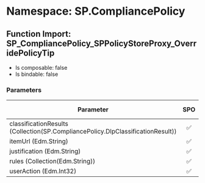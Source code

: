 # Namespace: SP.CompliancePolicy

## Function Import: SP_CompliancePolicy_SPPolicyStoreProxy_OverridePolicyTip

- Is composable: false
- Is bindable: false

### Parameters

Parameter | SPO | SP 2019 | SP 2016 | SP 2013
----------|:---:|:-------:|:-------:|:-------
classificationResults (Collection(SP.CompliancePolicy.DlpClassificationResult)) | ✅ | ❌ | ❌ | ❌
itemUrl (Edm.String) | ✅ | ❌ | ❌ | ❌
justification (Edm.String) | ✅ | ❌ | ❌ | ❌
rules (Collection(Edm.String)) | ✅ | ❌ | ❌ | ❌
userAction (Edm.Int32) | ✅ | ❌ | ❌ | ❌